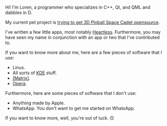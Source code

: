 Hi! I'm Loren, a programmer who specializes in C++, Qt, and QML and dabbles in D.

My current pet project is [trying to get 3D Pinball Space Cadet opensource](./about-to-contact-ea-ceo).

I've written a few little apps, most notably [Heartless](https://github.com/LorenDB/Heartless). Furthermore, you may have seen my name in conjunction with an app or two that I've contributed to.

If you want to know more about me, here are a few pieces of software that I use:

- Linux.
- All sorts of [KDE](https://kde.org) stuff.
- [[Matrix]](https://matrix.org).
- [Opera](https://opera.com).

Furthermore, here are some pieces of software that I don't use:

- Anything made by Apple.
- WhatsApp. You don't want to get me started on WhatsApp.

If you want to know more, well, you're out of luck. 🙃

